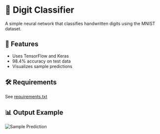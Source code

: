 # 🧠 Digit Classifier

A simple neural network that classifies handwritten digits using the MNIST dataset.

## 🚀 Features
- Uses TensorFlow and Keras
- 98.4% accuracy on test data
- Visualizes sample predictions

## 🛠 Requirements
See [requirements.txt](requirements.txt)

## 📊 Output Example
![Sample Prediction](results/sample_digit_output.png)
